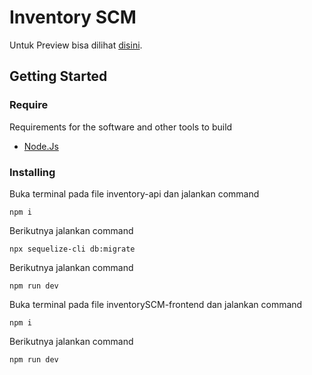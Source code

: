 # Inventory SCM

Untuk Preview bisa dilihat
[disini](https://stackblitz.com/edit/vitejs-vite-n52dfv?file=index.html&view=editor).

## Getting Started

### Require

Requirements for the software and other tools to build

- [Node.Js](https://nodejs.org/en/download/current)

### Installing

Buka terminal pada file inventory-api dan jalankan command

    npm i

Berikutnya jalankan command

    npx sequelize-cli db:migrate

Berikutnya jalankan command

    npm run dev

Buka terminal pada file inventorySCM-frontend dan jalankan command

    npm i

Berikutnya jalankan command

    npm run dev
